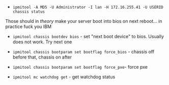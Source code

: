 * `ipmitool -A MD5 -U Administrator -I lan -H 172.16.255.41 -U USERID chassis status`

Those should in *theory* make your server boot into bios on next reboot... in practice fuck you IBM

* `ipmitool chassis bootdev bios` - set "next boot device" to bios. Usually does not work. Try next one
* `ipmitool chassis bootparam set bootflag force_bios` - chassis off before that, chassis on after
* `ipmitool chassis bootparam set bootflag force_pxe`- force pxe

* `ipmitool mc watchdog get` - get watchdog status
